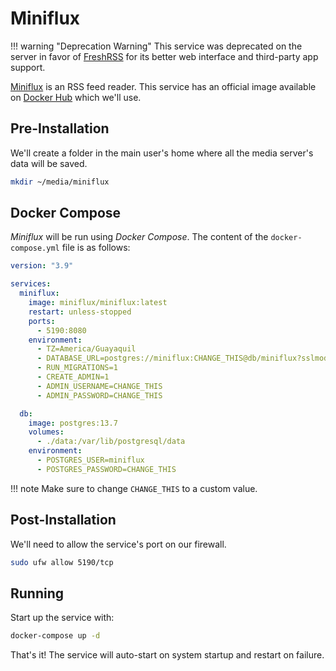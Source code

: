 # Miniflux

!!! warning "Deprecation Warning"
    This service was deprecated on the server in favor of [FreshRSS](../../services/media/freshrss.md) for its better web interface and third-party app support.

[Miniflux](https://miniflux.app/) is an RSS feed reader. This service has an official image available on [Docker Hub](https://hub.docker.com/r/miniflux/miniflux) which we'll use.

## Pre-Installation

We'll create a folder in the main user's home where all the media server's data will be saved.

```bash
mkdir ~/media/miniflux
```

## Docker Compose

*Miniflux* will be run using *Docker Compose*. The content of the `docker-compose.yml` file is as follows:

```yaml
version: "3.9"

services:
  miniflux:
    image: miniflux/miniflux:latest
    restart: unless-stopped
    ports:
      - 5190:8080
    environment:
      - TZ=America/Guayaquil
      - DATABASE_URL=postgres://miniflux:CHANGE_THIS@db/miniflux?sslmode=disable
      - RUN_MIGRATIONS=1
      - CREATE_ADMIN=1
      - ADMIN_USERNAME=CHANGE_THIS
      - ADMIN_PASSWORD=CHANGE_THIS

  db:
    image: postgres:13.7
    volumes:
      - ./data:/var/lib/postgresql/data
    environment:
      - POSTGRES_USER=miniflux
      - POSTGRES_PASSWORD=CHANGE_THIS
```

!!! note
    Make sure to change `CHANGE_THIS` to a custom value.

## Post-Installation

We'll need to allow the service's port on our firewall.

```bash
sudo ufw allow 5190/tcp
```

## Running

Start up the service with:

```bash
docker-compose up -d
```

That's it! The service will auto-start on system startup and restart on failure.

